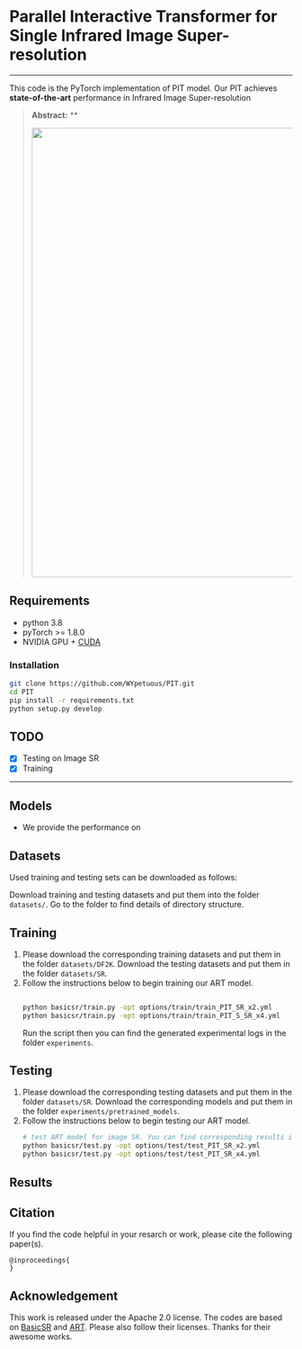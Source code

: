 # Parallel Interactive Transformer for Single Infrared Image Super-resolution





---
This code is the PyTorch implementation of PIT model. Our PIT achieves **state-of-the-art** performance in Infrared Image Super-resolution

> **Abstract:** ** 
>
> <p align="center">
> <img width="800" src="figs/git.png">
> </p>



## Requirements
- python 3.8
- pyTorch >= 1.8.0
- NVIDIA GPU + [CUDA](https://developer.nvidia.com/cuda-downloads)

### Installation
```bash
git clone https://github.com/WYpetuous/PIT.git
cd PIT
pip install -r requirements.txt
python setup.py develop
```

## TODO

* [x] Testing on Image SR
* [x] Training

---
## Models

- We provide the performance on
  
## Datasets


Used training and testing sets can be downloaded as follows:


Download  training and testing datasets and put them into the folder `datasets/`. Go to the folder to find details of directory structure.

## Training
1. Please download the corresponding training datasets and put them in the folder `datasets/DF2K`. Download the testing datasets and put them in the folder `datasets/SR`.
2. Follow the instructions below to begin training our ART model.
    ```bash

    python basicsr/train.py -opt options/train/train_PIT_SR_x2.yml
    python basicsr/train.py -opt options/train/train_PIT_S_SR_x4.yml 
    ``` 
    Run the script then you can find the generated experimental logs in the folder `experiments`.


## Testing
1. Please download the corresponding testing datasets and put them in the folder `datasets/SR`. Download the corresponding models and put them in the folder `experiments/pretrained_models`. 
2. Follow the instructions below to begin testing our ART model.
    ```bash
    # test ART model for image SR. You can find corresponding results in Table 2 of the main paper.
    python basicsr/test.py -opt options/test/test_PIT_SR_x2.yml
    python basicsr/test.py -opt options/test/test_PIT_SR_x4.yml
    ``` 


## Results


## Citation

If you find the code helpful in your resarch or work, please cite the following paper(s).
```
@inproceedings{
}
```

## Acknowledgement

This work is released under the Apache 2.0 license.
 The codes are based on [BasicSR](https://github.com/xinntao/BasicSR) and [ART](). Please also follow their licenses. Thanks for their awesome works.
